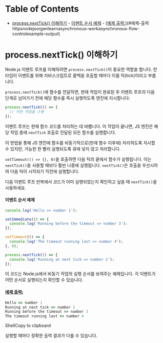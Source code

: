 # Table of Contents

- [process.nextTick() 이해하기](#processnexttick-이해하기)
      - [이벤트 순서 예제](#이벤트-순서-예제)
      - [[예제 출력:](https://nodejs.org/en/learn/asynchronous-work/asynchronous-flow-control#example-output)](#예제-출력httpsnodejsorgenlearnasynchronous-workasynchronous-flow-controlexample-output)

# process.nextTick() 이해하기

Node.js 이벤트 루프를 이해하려면 `process.nextTick()`이 중요한 역할을 합니다. 런타임이 이벤트를 위해 자바스크립트로 콜백을 호출할 때마다 이를 틱(tick)이라고 부릅니다.

`process.nextTick()`에 함수를 전달하면, 현재 작업이 완료된 후 이벤트 루프의 다음 단계로 넘어가기 전에 해당 함수를 즉시 실행하도록 엔진에 지시합니다:

```javascript
process.nextTick(() => {
  // 어떤 작업을 수행
});
```

이벤트 루프는 현재 함수 코드를 처리하는 데 바쁩니다. 이 작업이 끝나면, JS 엔진은 해당 작업 중에 `nextTick` 호출로 전달된 모든 함수를 실행합니다.

이 방법을 통해 JS 엔진에 함수를 비동기적으로(현재 함수 이후에) 처리하도록 지시할 수 있지만, 가능한 한 빨리 실행되도록 큐에 넣지 않고 처리합니다.

`setTimeout(() => {}, 0)`을 호출하면 다음 틱의 끝에서 함수가 실행됩니다. 이는 `nextTick()`을 사용할 때보다 훨씬 나중에 실행됩니다. `nextTick()`은 호출을 우선시하여 다음 틱이 시작되기 직전에 실행합니다.

다음 이벤트 루프 반복에서 코드가 이미 실행되었는지 확인하고 싶을 때 `nextTick()`을 사용하세요.


#### 이벤트 순서 예제

```javascript
console.log('Hello => number 1');

setImmediate(() => {
  console.log('Running before the timeout => number 3');
});

setTimeout(() => {
  console.log('The timeout running last => number 4');
}, 0);

process.nextTick(() => {
  console.log('Running at next tick => number 2');
});
```

이 코드는 Node.js에서 비동기 작업의 실행 순서를 보여주는 예제입니다. 각 이벤트가 어떤 순서로 실행되는지 확인할 수 있습니다.


#### [예제 출력:](https://nodejs.org/en/learn/asynchronous-work/asynchronous-flow-control#example-output)

```javascript
Hello => number 1
Running at next tick => number 2
Running before the timeout => number 3
The timeout running last => number 4
```

ShellCopy to clipboard

실행할 때마다 정확한 출력 결과가 다를 수 있습니다.


